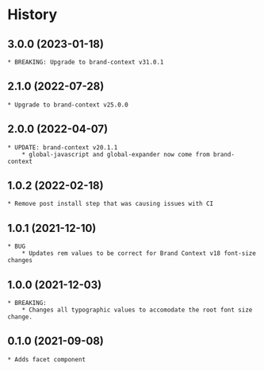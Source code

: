 # History

## 3.0.0 (2023-01-18)
    * BREAKING: Upgrade to brand-context v31.0.1

## 2.1.0 (2022-07-28)
    * Upgrade to brand-context v25.0.0

## 2.0.0 (2022-04-07)
    * UPDATE: brand-context v20.1.1
        * global-javascript and global-expander now come from brand-context

## 1.0.2 (2022-02-18)
    * Remove post install step that was causing issues with CI

## 1.0.1 (2021-12-10)
    * BUG
        * Updates rem values to be correct for Brand Context v18 font-size changes

## 1.0.0 (2021-12-03)
    * BREAKING:
        * Changes all typographic values to accomodate the root font size change.

## 0.1.0 (2021-09-08)
	* Adds facet component
